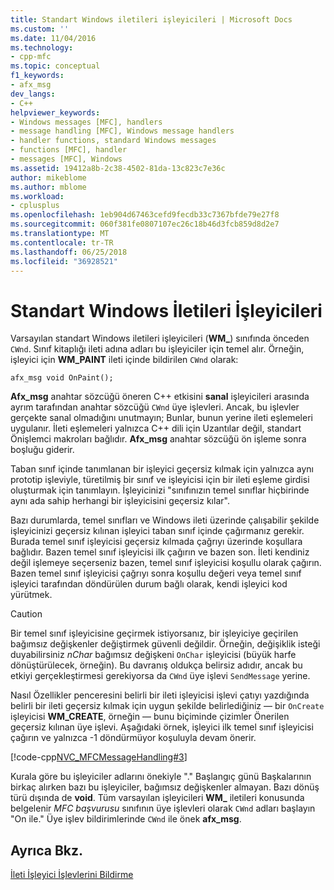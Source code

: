 ```yaml
---
title: Standart Windows iletileri işleyicileri | Microsoft Docs
ms.custom: ''
ms.date: 11/04/2016
ms.technology:
- cpp-mfc
ms.topic: conceptual
f1_keywords:
- afx_msg
dev_langs:
- C++
helpviewer_keywords:
- Windows messages [MFC], handlers
- message handling [MFC], Windows message handlers
- handler functions, standard Windows messages
- functions [MFC], handler
- messages [MFC], Windows
ms.assetid: 19412a8b-2c38-4502-81da-13c823c7e36c
author: mikeblome
ms.author: mblome
ms.workload:
- cplusplus
ms.openlocfilehash: 1eb904d67463cefd9fecdb33c7367bfde79e27f8
ms.sourcegitcommit: 060f381fe0807107ec26c18b46d3fcb859d8d2e7
ms.translationtype: MT
ms.contentlocale: tr-TR
ms.lasthandoff: 06/25/2018
ms.locfileid: "36928521"
---
```

# <a name="handlers-for-standard-windows-messages"></a>Standart Windows İletileri İşleyicileri
Varsayılan standart Windows iletileri işleyicileri (**WM_**) sınıfında önceden `CWnd`. Sınıf kitaplığı ileti adına adları bu işleyiciler için temel alır. Örneğin, işleyici için **WM_PAINT** ileti içinde bildirilen `CWnd` olarak:  
  
 `afx_msg void OnPaint();`  
  
 **Afx_msg** anahtar sözcüğü öneren C++ etkisini **sanal** işleyicileri arasında ayrım tarafından anahtar sözcüğü `CWnd` üye işlevleri. Ancak, bu işlevler gerçekte sanal olmadığını unutmayın; Bunlar, bunun yerine ileti eşlemeleri uygulanır. İleti eşlemeleri yalnızca C++ dili için Uzantılar değil, standart Önişlemci makroları bağlıdır. **Afx_msg** anahtar sözcüğü ön işleme sonra boşluğu giderir.  
  
 Taban sınıf içinde tanımlanan bir işleyici geçersiz kılmak için yalnızca aynı prototip işleviyle, türetilmiş bir sınıf ve işleyicisi için bir ileti eşleme girdisi oluşturmak için tanımlayın. İşleyicinizi "sınıfınızın temel sınıflar hiçbirinde aynı ada sahip herhangi bir işleyicisini geçersiz kılar".  
  
 Bazı durumlarda, temel sınıfları ve Windows ileti üzerinde çalışabilir şekilde işleyicinizi geçersiz kılınan işleyici taban sınıf içinde çağırmanız gerekir. Burada temel sınıf işleyicisi geçersiz kılmada çağrıyı üzerinde koşullara bağlıdır. Bazen temel sınıf işleyicisi ilk çağırın ve bazen son. İleti kendiniz değil işlemeye seçerseniz bazen, temel sınıf işleyicisi koşullu olarak çağırın. Bazen temel sınıf işleyicisi çağrıyı sonra koşullu değeri veya temel sınıf işleyici tarafından döndürülen durum bağlı olarak, kendi işleyici kod yürütmek.  
  
> [!CAUTION]
>  Bir temel sınıf işleyicisine geçirmek istiyorsanız, bir işleyiciye geçirilen bağımsız değişkenler değiştirmek güvenli değildir. Örneğin, değişiklik isteği duyabilirsiniz *nChar* bağımsız değişkeni `OnChar` işleyicisi (büyük harfe dönüştürülecek, örneğin). Bu davranış oldukça belirsiz adıdır, ancak bu etkiyi gerçekleştirmesi gerekiyorsa da `CWnd` üye işlevi `SendMessage` yerine.  
  
 Nasıl Özellikler penceresini belirli bir ileti işleyicisi işlevi çatıyı yazdığında belirli bir ileti geçersiz kılmak için uygun şekilde belirlediğiniz — bir `OnCreate` işleyicisi **WM_CREATE**, örneğin — bunu biçiminde çizimler Önerilen geçersiz kılınan üye işlevi. Aşağıdaki örnek, işleyici ilk temel sınıf işleyicisi çağırın ve yalnızca -1 döndürmüyor koşuluyla devam önerir.  
  
 [!code-cpp[NVC_MFCMessageHandling#3](../mfc/codesnippet/cpp/handlers-for-standard-windows-messages_1.cpp)]  
  
 Kurala göre bu işleyiciler adlarını önekiyle "." Başlangıç günü Başkalarının birkaç alırken bazı bu işleyiciler, bağımsız değişkenler almayan. Bazı dönüş türü dışında de **void**. Tüm varsayılan işleyicileri **WM_** iletileri konusunda belgelenir *MFC başvurusu* sınıfının üye işlevleri olarak `CWnd` adları başlayın "On ile." Üye işlev bildirimlerinde `CWnd` ile önek **afx_msg**.  
  
## <a name="see-also"></a>Ayrıca Bkz.  
 [İleti İşleyici İşlevlerini Bildirme](../mfc/declaring-message-handler-functions.md)
